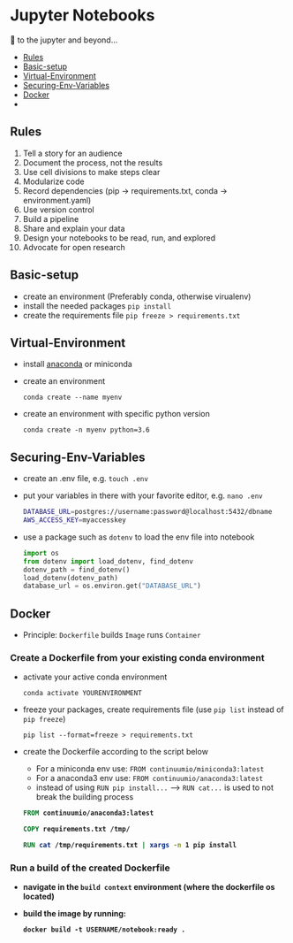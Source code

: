 # Jupyter Notebooks

:rocket: to the jupyter and beyond...

- [Rules](#Rules)
- [Basic-setup](#Basic-setup)
- [Virtual-Environment](#Virtual-Environment)
- [Securing-Env-Variables](#Securing-Env-Variables)
- [Docker](#Docker)
- [](#)


## Rules

1. Tell a story for an audience
2. Document the process, not the results
3. Use cell divisions to make steps clear
4. Modularize code
5. Record dependencies (pip -> requirements.txt, conda -> environment.yaml)
6. Use version control
7. Build a pipeline
8. Share and explain your data
9. Design your notebooks to be read, run, and explored
10. Advocate for open research

## Basic-setup

- create an environment (Preferably conda, otherwise virualenv)
- install the needed packages
   `pip install`
- create the requirements file
   `pip freeze > requirements.txt`



## Virtual-Environment

- install <a href="https://docs.conda.io/projects/conda/en/latest/user-guide/install/index.html" rel="nofollow">anaconda</a> or miniconda

- create an environment

   `conda create --name myenv`  

- create an environment with specific python version

   `conda create -n myenv python=3.6`

## Securing-Env-Variables

- create an .env file, e.g. `touch .env`

- put your variables in there with your favorite editor, e.g. `nano .env`

   ```bash
   DATABASE_URL=postgres://username:password@localhost:5432/dbname
   AWS_ACCESS_KEY=myaccesskey
   ``` 


- use a package such as `dotenv` to load the env file into notebook

   ```python
   import os
   from dotenv import load_dotenv, find_dotenv
   dotenv_path = find_dotenv()
   load_dotenv(dotenv_path)
   database_url = os.environ.get("DATABASE_URL")
   ```

## Docker

- Principle: `Dockerfile` builds `Image` runs `Container`

### Create a Dockerfile from your existing conda environment

- activate your active conda environment 

   `conda activate YOURENVIRONMENT`

- freeze your packages, create requirements file (use `pip list` instead of `pip freeze`)

   `pip list --format=freeze > requirements.txt`

- create the Dockerfile according to the script below
  - For a miniconda env use: `FROM continuumio/miniconda3:latest`
  - For a anaconda3 env use: `FROM continuumio/anaconda3:latest`
  - instead of using `RUN pip install...` --> `RUN cat...` is used to not break the building process  <b>
  

   ```dockerfile
   FROM continuumio/anaconda3:latest

   COPY requirements.txt /tmp/

   RUN cat /tmp/requirements.txt | xargs -n 1 pip install
   ```

### Run a build of the created Dockerfile

- navigate in the `build context` environment (where the dockerfile os located)
- build the image by running:

   `docker build -t USERNAME/notebook:ready .`